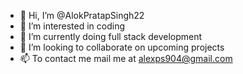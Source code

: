- 👋 Hi, I’m @AlokPratapSingh22
- 👀 I’m interested in coding
- 🌱 I’m currently doing full stack development
- 💞️ I’m looking to collaborate on upcoming projects
- 📫 To contact me mail me at alexps904@gmail.com

<!---
AlokPratapSingh22/AlokPratapSingh22 is a ✨ special ✨ repository because its `README.md` (this file) appears on your GitHub profile.
You can click the Preview link to take a look at your changes.
--->
